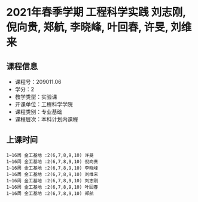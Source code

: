 # 2021年春季学期 工程科学实践 刘志刚, 倪向贵, 郑航, 李晓峰, 叶回春, 许旻, 刘维来






## 课程信息

- 课程号：209011.06
- 学分：2
- 教学类型：实验课
- 开课单位：工程科学学院
- 课程类别：专业基础
- 课程层次：本科计划内课程

## 上课时间

```
1~16周 金工基地 :2(6,7,8,9,10) 许旻
1~16周 金工基地 :2(6,7,8,9,10) 倪向贵
1~16周 金工基地 :2(6,7,8,9,10) 李晓峰
1~16周 金工基地 :2(6,7,8,9,10) 刘维来
1~16周 金工基地 :2(6,7,8,9,10) 刘志刚
1~16周 金工基地 :2(6,7,8,9,10) 叶回春
1~16周 金工基地 :2(6,7,8,9,10) 郑航
```


